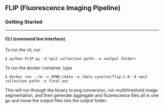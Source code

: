 ## FLIP (Fluorescence Imaging Pipeline)

### Getting Started 
---

#### CLI (command line interface)

To run the cli, run 

```
$ python FLIP.py -d <ps2 collection path> -o <output folder>
```

To run the docker container, type

```
$ docker run --rm -v $PWD:/data -w /data cyverse/flip:1.0 -d <ps2 collection path> -o final_out
```

This will run through the binary to png conversion, run multithreshold image segmentation, and then generate aggregate and fluorescence files all in one go and move the output files into the output folder.
